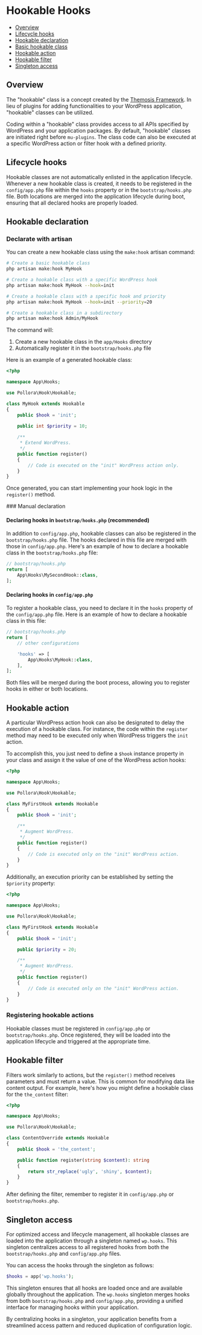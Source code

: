 # Hookable Hooks

- [Overview](#overview)
- [Lifecycle hooks](#lifecycle-hooks)
- [Hookable declaration](#hookable-declaration)
- [Basic hookable class](#basic-hookable-class)
- [Hookable action](#hookable-action)
- [Hookable filter](#hookable-filter)
- [Singleton access](#singleton-access)

## Overview

The "hookable" class is a concept created by the [Themosis Framework](https://framework.themosis.com). In lieu of plugins for adding functionalities to your WordPress application, "hookable" classes can be utilized.

Coding within a "hookable" class provides access to all APIs specified by WordPress and your application packages. By default, "hookable" classes are initiated right before `mu-plugins`. The class code can also be executed at a specific WordPress action or filter hook with a defined priority.

## Lifecycle hooks

Hookable classes are not automatically enlisted in the application lifecycle. Whenever a new hookable class is created, it needs to be registered in the `config/app.php` file within the `hooks` property or in the `bootstrap/hooks.php` file. Both locations are merged into the application lifecycle during boot, ensuring that all declared hooks are properly loaded.

## Hookable declaration

### Declarate with artisan

You can create a new hookable class using the `make:hook` artisan command:

```bash
# Create a basic hookable class
php artisan make:hook MyHook

# Create a hookable class with a specific WordPress hook
php artisan make:hook MyHook --hook=init

# Create a hookable class with a specific hook and priority
php artisan make:hook MyHook --hook=init --priority=20

# Create a hookable class in a subdirectory
php artisan make:hook Admin/MyHook
```

The command will:
1. Create a new hookable class in the `app/Hooks` directory
2. Automatically register it in the `bootstrap/hooks.php` file

Here is an example of a generated hookable class:

```php
<?php

namespace App\Hooks;

use Pollora\Hook\Hookable;

class MyHook extends Hookable
{
    public $hook = 'init';
    
    public int $priority = 10;

    /**
     * Extend WordPress.
     */
    public function register()
    {
        // Code is executed on the "init" WordPress action only.
    }
}
```

Once generated, you can start implementing your hook logic in the `register()` method.

### Manual declaration

#### Declaring hooks in `bootstrap/hooks.php` (recommended)

In addition to `config/app.php`, hookable classes can also be registered in the `bootstrap/hooks.php` file. The hooks declared in this file are merged with those in `config/app.php`. Here's an example of how to declare a hookable class in the `bootstrap/hooks.php` file:

```php
// bootstrap/hooks.php
return [
    App\Hooks\MySecondHook::class,
];
```

#### Declaring hooks in `config/app.php`

To register a hookable class, you need to declare it in the `hooks` property of the `config/app.php` file. Here is an example of how to declare a hookable class in this file:

```php
// bootstrap/hooks.php
return [
    // other configurations

    'hooks' => [
        App\Hooks\MyHook::class,
    ],
];
```

Both files will be merged during the boot process, allowing you to register hooks in either or both locations.


## Hookable action

A particular WordPress action hook can also be designated to delay the execution of a hookable class. For instance, the code within the `register` method may need to be executed only when WordPress triggers the `init` action.

To accomplish this, you just need to define a `$hook` instance property in your class and assign it the value of one of the WordPress action hooks:

```php
<?php

namespace App\Hooks;

use Pollora\Hook\Hookable;

class MyFirstHook extends Hookable
{
    public $hook = 'init';

    /**
     * Augment WordPress.
     */
    public function register()
    {
        // Code is executed only on the "init" WordPress action.
    }
}
```

Additionally, an execution priority can be established by setting the `$priority` property:

```php
<?php

namespace App\Hooks;

use Pollora\Hook\Hookable;

class MyFirstHook extends Hookable
{
    public $hook = 'init';

    public $priority = 20;

    /**
     * Augment WordPress.
     */
    public function register()
    {
        // Code is executed only on the "init" WordPress action.
    }
}
```

### Registering hookable actions

Hookable classes must be registered in `config/app.php` or `bootstrap/hooks.php`. Once registered, they will be loaded into the application lifecycle and triggered at the appropriate time.

## Hookable filter

Filters work similarly to actions, but the `register()` method receives parameters and must return a value. This is common for modifying data like content output. For example, here's how you might define a hookable class for the `the_content` filter:

```php
<?php

namespace App\Hooks;

use Pollora\Hook\Hookable;

class ContentOverride extends Hookable
{
    public $hook = 'the_content';

    public function register(string $content): string
    {
        return str_replace('ugly', 'shiny', $content);
    }
}
```

After defining the filter, remember to register it in `config/app.php` or `bootstrap/hooks.php`.

## Singleton access

For optimized access and lifecycle management, all hookable classes are loaded into the application through a singleton named `wp.hooks`. This singleton centralizes access to all registered hooks from both the `bootstrap/hooks.php` and `config/app.php` files.

You can access the hooks through the singleton as follows:

```php
$hooks = app('wp.hooks');
```

This singleton ensures that all hooks are loaded once and are available globally throughout the application. The `wp.hooks` singleton merges hooks from both `bootstrap/hooks.php` and `config/app.php`, providing a unified interface for managing hooks within your application.

By centralizing hooks in a singleton, your application benefits from a streamlined access pattern and reduced duplication of configuration logic.
